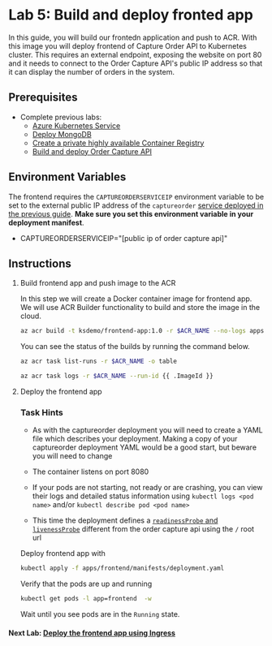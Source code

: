 Lab 5: Build and deploy fronted app
==

In this guide, you will build our frontedn application and push to ACR. With this image you will deploy frontend of Capture Order API to Kubernetes cluster.  This requires an external endpoint, exposing the website on port 80 and it needs to connect to the Order Capture API's public IP address so that it can display the number of orders in the system.

## Prerequisites
* Complete previous labs:
    * [Azure Kubernetes Service](../create-aks-cluster/README.md)
    * [Deploy MongoDB](../deploy-mongodb/README.md)
    * [Create a private highly available Container Registry](../azure-container-registry/README.md)
    * [Build and deploy Order Capture API](labs/ordercapture-api/README.md)

## Environment Variables
The frontend requires the `CAPTUREORDERSERVICEIP` environment variable to be set to the external public IP address of the `captureorder` [service deployed in the previous guide](../ordercapture-api/README.md). **Make sure you set this environment variable in your deployment manifest**.

* CAPTUREORDERSERVICEIP="[public ip of order capture api]"

## Instructions

1. Build frontend app and push image to the ACR

    In this step we will create a Docker container image for frontend app. We will use ACR Builder functionality to build and store the image in the cloud.

    ```bash
    az acr build -t ksdemo/frontend-app:1.0 -r $ACR_NAME --no-logs apps/frontend
    ```

    You can see the status of the builds by running the command below.

    ```bash
    az acr task list-runs -r $ACR_NAME -o table

    az acr task logs -r $ACR_NAME --run-id {{ .ImageId }}
    ```

2. Deploy the frontend app

    ### Task Hints
    
    * As with the captureorder deployment you will need to create a YAML file which describes your deployment. Making a copy of your captureorder deployment YAML would be a good start, but beware you will need to change

    * The container listens on port 8080

    * If your pods are not starting, not ready or are crashing, you can view their logs and detailed status information using `kubectl logs <pod name>` and/or `kubectl describe pod <pod name>`

    * This time the deployment defines a [`readinessProbe` and `livenessProbe`](https://kubernetes.io/docs/tasks/configure-pod-container/configure-liveness-readiness-startup-probes/) different from the order capture api using the `/` root url

    Deploy frontend app with

    ```bash
    kubectl apply -f apps/frontend/manifests/deployment.yaml
    ```
    Verify that the pods are up and running

    ```bash
    kubectl get pods -l app=frontend  -w
    ```
    Wait until you see pods are in the `Running` state.

#### Next Lab: [Deploy the frontend app using Ingress](../ingress/README.md)